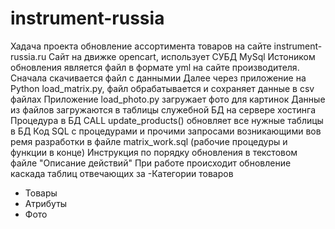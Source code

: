 # instrument-russia
Хадача проекта обновление ассортимента товаров на сайте instrument-russia.ru
Сайт на движке opencart, использует СУБД MySql
Истоником обновления является файл в формате yml на сайте производителя.
Сначала скачивается файл с даннымии
Далее через приложение на Python load_matrix.py, файл обрабатывается и сохраняет данные в csv файлах
Приложение load_photo.py загружает фото для картинок
Данные из файлов загружаются в таблицы служебной БД на сервере хостинга
Процедура в БД CALL update_products() обновляет все нужные таблицы в БД
Код SQL с процедурами и прочими запросами возникающими вов ремя разработки в файле matrix_work.sql (рабочие процедуры и функции в конце)
Инструкция по порядку обновления в текстовом файле "Описание действий"
При работе происходит обновление каскада таблиц отвечающих за
-Категории товаров
- Товары
- Атрибуты
- Фото
